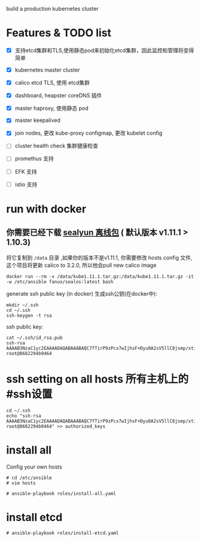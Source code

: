 build a production kubernetes cluster

# Features & TODO list
- [x] 支持etcd集群和TLS,使用静态pod来初始化etcd集群，因此监控和管理将变得简单
- [x] kubernetes master cluster
- [x] calico etcd TLS, 使用 etcd集群
- [x] dashboard, heapster coreDNS 插件
- [x] master haproxy, 使用静态 pod
- [x] master keepalived
- [x] join nodes, 更改 kube-proxy configmap, 更改 kubelet config
- [ ] cluster health check 集群健康检查
- [ ] promethus 支持
- [ ] EFK 支持
- [ ] istio 支持



# run with docker
## 你需要已经下载 [sealyun 离线包](https://sealyun.com/pro/products/) ( 默认版本 v1.11.1 > 1.10.3)
将它复制到 `/data` 目录 ,如果你的版本不是v1.11.1, 你需要修改 hosts config 文件,
这个项目将更新 calico to 3.2.0, 所以他会pull new calico image
```
docker run --rm -v /data/kube1.11.1.tar.gz:/data/kube1.11.1.tar.gz -it -w /etc/ansible fanux/sealos:latest bash
```

generate ssh public key (in docker) 生成ssh公钥(在docker中):
```
mkdir ~/.ssh
cd ~/.ssh
ssh-keygen -t rsa
```
ssh public key:
```
cat ~/.ssh/id_rsa.pub
ssh-rsa AAAAB3NzaC1yc2EAAAADAQABAAABAQC7fTirP9zPcx7wIjhsF+Dyu0A2sV5llC8jsmp/xtiyuJirE3mclpNEqgrzHC26f+ckfzwoE0HPU0wDPxbWFl3B0K89EwJSBsVZSZ0VLYnZp0u2JgwCLZzZzKfY0018yoqoL9KHz/68RpqtG2bWVf0/WSj+4hN7xTRpRTtXJHBOQRQBfqVSIcfMBSEnO15buUbDaLol/HvQd0YBrWwafQtMacmBlqDG0Z6/yeY4sTNRVRV2Uu5TeaHfzgYgmY9+NxtvPn8Td6tgZtq7cVU//kSsbzkUzDSD8zsh8kPUm4yljT5tYM1cPFLGM4m/zqAjAZN2YaEdFckJFAQ7TWAK857d root@8682294b9464
```
# ssh setting on all hosts 所有主机上的#ssh设置
```
cd ~/.ssh
echo "ssh-rsa AAAAB3NzaC1yc2EAAAADAQABAAABAQC7fTirP9zPcx7wIjhsF+Dyu0A2sV5llC8jsmp/xtiyuJirE3mclpNEqgrzHC26f+ckfzwoE0HPU0wDPxbWFl3B0K89EwJSBsVZSZ0VLYnZp0u2JgwCLZzZzKfY0018yoqoL9KHz/68RpqtG2bWVf0/WSj+4hN7xTRpRTtXJHBOQRQBfqVSIcfMBSEnO15buUbDaLol/HvQd0YBrWwafQtMacmBlqDG0Z6/yeY4sTNRVRV2Uu5TeaHfzgYgmY9+NxtvPn8Td6tgZtq7cVU//kSsbzkUzDSD8zsh8kPUm4yljT5tYM1cPFLGM4m/zqAjAZN2YaEdFckJFAQ7TWAK857d root@8682294b9464" >> authorized_keys
```

# install all
Config your own hosts
```
# cd /etc/ansible
# vim hosts
```

```
# ansible-playbook roles/install-all.yaml
```

# install etcd
```
# ansible-playbook roles/install-etcd.yaml
```
